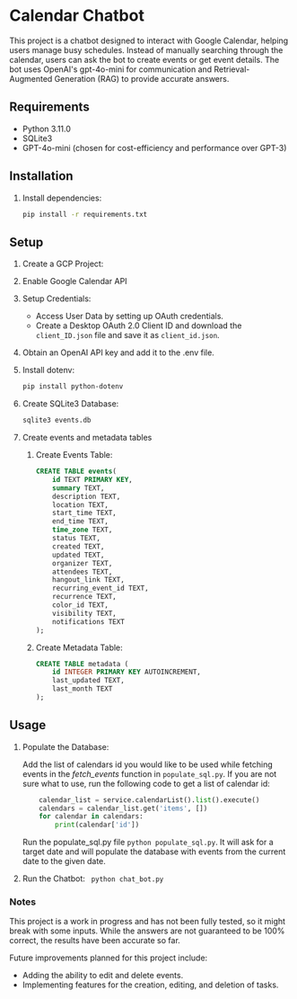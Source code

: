 # Calendar Chatbot

This project is a chatbot designed to interact with Google Calendar, helping users manage busy schedules. Instead of manually searching through the calendar, users can ask the bot to create events or get event details. The bot uses OpenAI's gpt-4o-mini for communication and Retrieval-Augmented Generation (RAG) to provide accurate answers.

## Requirements

- Python 3.11.0
- SQLite3
- GPT-4o-mini (chosen for cost-efficiency and performance over GPT-3)

## Installation

1. Install dependencies:
   ```bash
   pip install -r requirements.txt
   ```

## Setup
1. Create a GCP Project:

2. Enable Google Calendar API

3. Setup Credentials:
   - Access User Data by setting up OAuth credentials.
   - Create a Desktop OAuth 2.0 Client ID and download the `client_ID.json` file and save it as `client_id.json`.

4. Obtain an OpenAI API key and add it to the .env file.

5. Install dotenv:
    ``` bash
    pip install python-dotenv
    ```

6. Create SQLite3 Database:

    ```bash
    sqlite3 events.db
    ```

7. Create events and metadata tables
   1. Create Events Table:

        ``` sql
        CREATE TABLE events(
            id TEXT PRIMARY KEY,
            summary TEXT,
            description TEXT,
            location TEXT,
            start_time TEXT,
            end_time TEXT,
            time_zone TEXT,
            status TEXT,
            created TEXT,
            updated TEXT,
            organizer TEXT,
            attendees TEXT,
            hangout_link TEXT,
            recurring_event_id TEXT,
            recurrence TEXT,
            color_id TEXT,
            visibility TEXT,
            notifications TEXT
        );
        ```
    2. Create Metadata Table:

        ```sql
        CREATE TABLE metadata (
            id INTEGER PRIMARY KEY AUTOINCREMENT,
            last_updated TEXT,
            last_month TEXT
        );
        ```


## Usage
1. Populate the Database:

    Add the list of calendars id you would like to be used while fetching events in the *fetch_events* function in `populate_sql.py`. If you are not sure what to use, run the following code to get a list of calendar id:
    ```python
        calendar_list = service.calendarList().list().execute()
        calendars = calendar_list.get('items', [])
        for calendar in calendars:
            print(calendar['id'])
    ```
    
    Run the populate_sql.py file ```python populate_sql.py```. It will ask for a target date and will populate the database with events from the current date to the given date.
    
    
2. Run the Chatbot:
    ``` python chat_bot.py```


### Notes
This project is a work in progress and has not been fully tested, so it might break with some inputs. While the answers are not guaranteed to be 100% correct, the results have been accurate so far.

Future improvements planned for this project include:

- Adding the ability to edit and delete events.
- Implementing features for the creation, editing, and deletion of tasks.